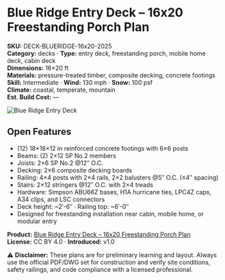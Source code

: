 # Blue Ridge Entry Deck – 16x20 Freestanding Porch Plan
**SKU:** DECK-BLUERIDGE-16x20-2025  
**Category:** decks · **Type:** entry deck, freestanding porch, mobile home deck, cabin deck  
**Dimensions:** 16×20 ft  
**Materials:** pressure-treated timber, composite decking, concrete footings  
**Skill:** Intermediate · **Wind:** 130 mph · **Snow:** 100 psf  
**Climate:** coastal, temperate, mountain  
**Est. Build Cost:** —

![Blue Ridge Entry Deck](https://i.etsystatic.com/59867749/r/il/e80112/7197602931/il_fullxfull.7197602931_1udb.jpg)

## Open Features
- (12) 18×18×12 in reinforced concrete footings with 6×6 posts  
- Beams: (2) 2×12 SP No.2 members  
- Joists: 2×6 SP No.2 @12″ O.C.  
- Decking: 2×6 composite decking boards  
- Railing: 4×4 posts with 2×4 rails, 2×2 balusters @5″ O.C. (≤4″ spacing)  
- Stairs: 2×12 stringers @12″ O.C. with 2×4 treads  
- Hardware: Simpson ABU66Z bases, H1A hurricane ties, LPC4Z caps, A34 clips, and LSC connectors  
- Deck height: ~2′-6″ · Railing top: ~6′-0″  
- Designed for freestanding installation near cabin, mobile home, or modular entry  

**Product:** [Blue Ridge Entry Deck – 16x20 Freestanding Porch Plan](https://bamboodesigns.com/plans/blue-ridge-entry-deck-16x20-freestanding-porch-plan)  
**License:** CC BY 4.0 · **Introduced:** v1.0  

⚠️ **Disclaimer:** These plans are for preliminary learning and layout. Always use the official PDF/DWG set for construction and verify site conditions, safety railings, and code compliance with a licensed professional.  
